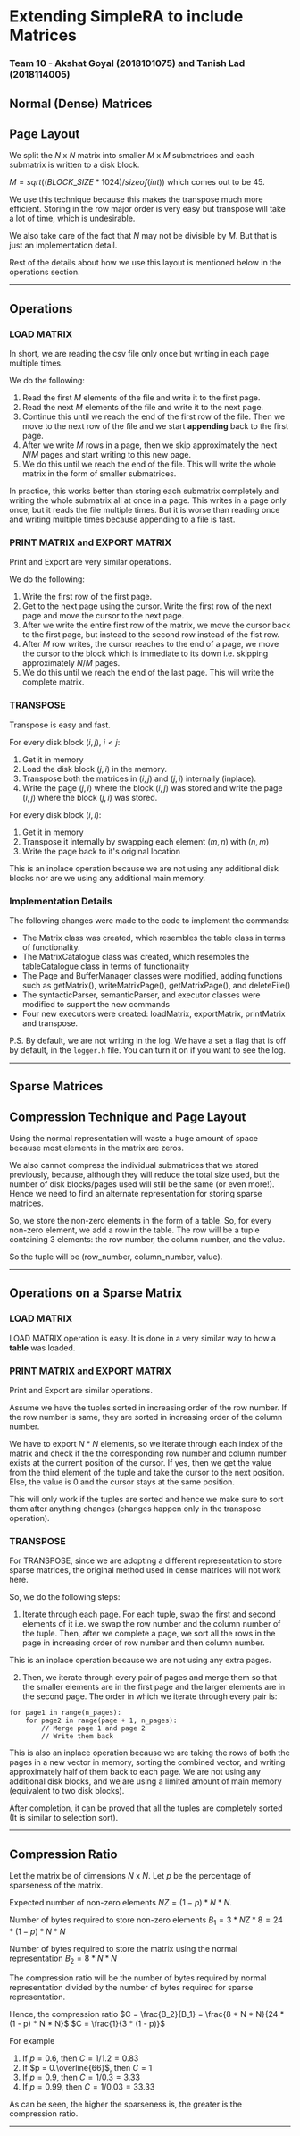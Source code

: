 # Extending SimpleRA to include Matrices

### Team 10 - Akshat Goyal (2018101075) and Tanish Lad (2018114005)

## Normal (Dense) Matrices

## Page Layout

We split the $N$ x $N$ matrix into smaller $M$ x $M$ submatrices and each submatrix is written to a disk block.

$M = sqrt((BLOCK\_SIZE * 1024) / sizeof(int))$ which comes out to be 45.

We use this technique because this makes the transpose much more efficient. Storing in the row major order is very easy but transpose will take a lot of time, which is undesirable.

We also take care of the fact that $N$ may not be divisible by $M$. But that is just an implementation detail.

Rest of the details about how we use this layout is mentioned below in the operations section.

---

## Operations
### LOAD MATRIX

In short, we are reading the csv file only once but writing in each page multiple times.

We do the following:
1. Read the first $M$ elements of the file and write it to the first page.
2. Read the next $M$ elements of the file and write it to the next page.
3. Continue this until we reach the end of the first row of the file. Then we move to the next row of the file and we start **appending** back to the first page.
4. After we write $M$ rows in a page, then we skip approximately the next $N/M$ pages and start writing to this new page.
5. We do this until we reach the end of the file. This will write the whole matrix in the form of smaller submatrices.

In practice, this works better than storing each submatrix completely and writing the whole submatrix all at once in a page. This writes in a page only once, but it reads the file multiple times. But it is worse than reading once and writing multiple times because appending to a file is fast.

### PRINT MATRIX and EXPORT MATRIX

Print and Export are very similar operations.

We do the following:
1. Write the first row of the first page.
2. Get to the next page using the cursor. Write the first row of the next page and move the cursor to the next page.
3. After we write the entire first row of the matrix, we move the cursor back to the first page, but instead to the second row instead of the fist row.
4. After $M$ row writes, the cursor reaches to the end of a page, we move the cursor to the block which is immediate to its down i.e. skipping approximately $N / M$ pages.
5. We do this until we reach the end of the last page. This will write the complete matrix.


### TRANSPOSE

Transpose is easy and fast.

For every disk block $(i, j)$, $i < j$:
1. Get it in memory
2. Load the disk block $(j, i)$ in the memory.
3. Transpose both the matrices in $(i, j)$ and $(j, i)$ internally (inplace).
4. Write the page $(j, i)$ where the block $(i, j)$ was stored and write the page $(i, j)$ where the block $(j, i)$ was stored.

For every disk block $(i, i)$:
1. Get it in memory
2. Transpose it internally by swapping each element $(m, n)$ with $(n, m)$
3. Write the page back to it's original location

This is an inplace operation because we are not using any additional disk blocks nor are we using any additional main memory.

### Implementation Details
The following changes were made to the code to implement the commands:

- The Matrix class was created, which resembles the table class in terms of functionality.
- The MatrixCatalogue class was created, which resembles the tableCatalogue class in terms of functionality
- The Page and BufferManager classes were modified, adding functions such as getMatrix(), writeMatrixPage(), getMatrixPage(), and deleteFile()
- The syntacticParser, semanticParser, and executor classes were modified to support the new commands
- Four new executors were created: loadMatrix, exportMatrix, printMatrix and transpose.

P.S. By default, we are not writing in the log. We have a set a flag that is off by default, in the `logger.h` file. You can turn it on if you want to see the log.

---

## Sparse Matrices
## Compression Technique and Page Layout

Using the normal representation will waste a huge amount of space because most elements in the matrix are zeros.

We also cannot compress the individual submatrices that we stored previously, because, although they will reduce the total size used, but the number of disk blocks/pages used will still be the same (or even more!). Hence we need to find an alternate representation for storing sparse matrices.

So, we store the non-zero elements in the form of a table. So, for every non-zero element, we add a row in the table. The row will be a tuple containing $3$ elements: the row number, the column number, and the value.

So the tuple will be (row_number, column_number, value).

---

## Operations on a Sparse Matrix
### LOAD MATRIX
LOAD MATRIX operation is easy. It is done in a very similar way to how a **table** was loaded.

### PRINT MATRIX and EXPORT MATRIX
Print and Export are similar operations.

Assume we have the tuples sorted in increasing order of the row number. If the row number is same, they are sorted in increasing order of the column number.

We have to export $N * N$ elements, so we iterate through each index of the matrix and check if the the corresponding row number and column number exists at the current position of the cursor. If yes, then we get the value from the third element of the tuple and take the cursor to the next position. Else, the value is $0$ and the cursor stays at the same position.

This will only work if the tuples are sorted and hence we make sure to sort them after anything changes (changes happen only in the transpose operation).

### TRANSPOSE
For TRANSPOSE, since we are adopting a different representation to store sparse matrices, the original method used in dense matrices will not work here.

So, we do the following steps:
1. Iterate through each page. For each tuple, swap the first and second elements of it i.e. we swap the row number and the column number of the tuple. Then, after we complete a page, we sort all the rows in the page in increasing order of row number and then column number.

This is an inplace operation because we are not using any extra pages.

2. Then, we iterate through every pair of pages and merge them so that the smaller elements are in the first page and the larger elements are in the second page. The order in which we iterate through every pair is:
```
for page1 in range(n_pages):
    for page2 in range(page + 1, n_pages):
        // Merge page 1 and page 2
        // Write them back
```

This is also an inplace operation because we are taking the rows of both the pages in a new vector in memory, sorting the combined vector, and writing approximately half of them back to each page. We are not using any additional disk blocks, and we are using a limited amount of main memory (equivalent to two disk blocks).

After completion, it can be proved that all the tuples are completely sorted (It is similar to selection sort).


---
## Compression Ratio

Let the matrix be of dimensions $N$ x $N$.
Let $p$ be the percentage of sparseness of the matrix.

Expected number of non-zero elements $NZ = (1 - p) * N * N$.

Number of bytes required to store non-zero elements $B_1 = 3 * NZ * 8 = 24 * (1 - p) * N * N$

Number of bytes required to store the matrix using the normal representation $B_2 = 8 * N * N$

The compression ratio will be the number of bytes required by normal representation divided by the number of bytes required for sparse representation.

Hence, the compression ratio $C = \frac{B_2}{B_1} = \frac{8 * N * N}{24 * (1 - p) * N * N}$
$C = \frac{1}{3 * (1 - p)}$

For example
1. If $p = 0.6$, then $C = 1/1.2 = 0.83$
2. If $p = 0.\overline{66}$, then $C = 1$
3. If $p = 0.9$, then $C = 1/0.3 = 3.33$
4. If $p = 0.99$, then $C = 1/0.03 = 33.33$

As can be seen, the higher the sparseness is, the greater is the compression ratio.

---
